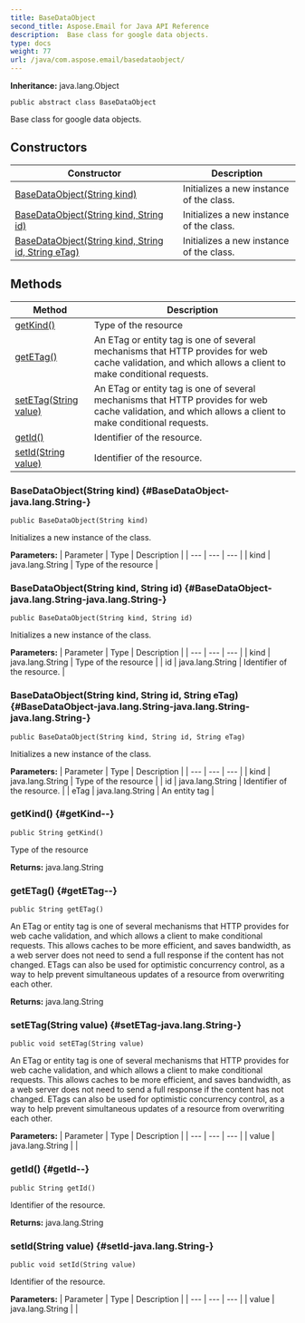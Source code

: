```yaml
---
title: BaseDataObject
second_title: Aspose.Email for Java API Reference
description:  Base class for google data objects.
type: docs
weight: 77
url: /java/com.aspose.email/basedataobject/
---
```

**Inheritance:**
java.lang.Object
```
public abstract class BaseDataObject
```

Base class for google data objects.
## Constructors

| Constructor | Description |
| --- | --- |
| [BaseDataObject(String kind)](#BaseDataObject-java.lang.String-) | Initializes a new instance of the class. |
| [BaseDataObject(String kind, String id)](#BaseDataObject-java.lang.String-java.lang.String-) | Initializes a new instance of the class. |
| [BaseDataObject(String kind, String id, String eTag)](#BaseDataObject-java.lang.String-java.lang.String-java.lang.String-) | Initializes a new instance of the class. |
## Methods

| Method | Description |
| --- | --- |
| [getKind()](#getKind--) | Type of the resource |
| [getETag()](#getETag--) | An ETag or entity tag is one of several mechanisms that HTTP provides for web cache validation, and which allows a client to make conditional requests. |
| [setETag(String value)](#setETag-java.lang.String-) | An ETag or entity tag is one of several mechanisms that HTTP provides for web cache validation, and which allows a client to make conditional requests. |
| [getId()](#getId--) | Identifier of the resource. |
| [setId(String value)](#setId-java.lang.String-) | Identifier of the resource. |
### BaseDataObject(String kind) {#BaseDataObject-java.lang.String-}
```
public BaseDataObject(String kind)
```


Initializes a new instance of the class.

**Parameters:**
| Parameter | Type | Description |
| --- | --- | --- |
| kind | java.lang.String | Type of the resource |

### BaseDataObject(String kind, String id) {#BaseDataObject-java.lang.String-java.lang.String-}
```
public BaseDataObject(String kind, String id)
```


Initializes a new instance of the class.

**Parameters:**
| Parameter | Type | Description |
| --- | --- | --- |
| kind | java.lang.String | Type of the resource |
| id | java.lang.String | Identifier of the resource. |

### BaseDataObject(String kind, String id, String eTag) {#BaseDataObject-java.lang.String-java.lang.String-java.lang.String-}
```
public BaseDataObject(String kind, String id, String eTag)
```


Initializes a new instance of the class.

**Parameters:**
| Parameter | Type | Description |
| --- | --- | --- |
| kind | java.lang.String | Type of the resource |
| id | java.lang.String | Identifier of the resource. |
| eTag | java.lang.String | An entity tag |

### getKind() {#getKind--}
```
public String getKind()
```


Type of the resource

**Returns:**
java.lang.String
### getETag() {#getETag--}
```
public String getETag()
```


An ETag or entity tag is one of several mechanisms that HTTP provides for web cache validation, and which allows a client to make conditional requests. This allows caches to be more efficient, and saves bandwidth, as a web server does not need to send a full response if the content has not changed. ETags can also be used for optimistic concurrency control, as a way to help prevent simultaneous updates of a resource from overwriting each other.

**Returns:**
java.lang.String
### setETag(String value) {#setETag-java.lang.String-}
```
public void setETag(String value)
```


An ETag or entity tag is one of several mechanisms that HTTP provides for web cache validation, and which allows a client to make conditional requests. This allows caches to be more efficient, and saves bandwidth, as a web server does not need to send a full response if the content has not changed. ETags can also be used for optimistic concurrency control, as a way to help prevent simultaneous updates of a resource from overwriting each other.

**Parameters:**
| Parameter | Type | Description |
| --- | --- | --- |
| value | java.lang.String |  |

### getId() {#getId--}
```
public String getId()
```


Identifier of the resource.

**Returns:**
java.lang.String
### setId(String value) {#setId-java.lang.String-}
```
public void setId(String value)
```


Identifier of the resource.

**Parameters:**
| Parameter | Type | Description |
| --- | --- | --- |
| value | java.lang.String |  |

